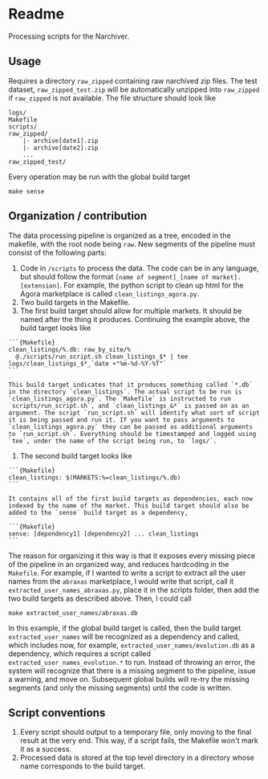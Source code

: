 # Readme

Processing scripts for the Narchiver.

## Usage


Requires a directory `raw_zipped` containing raw narchived zip files. The test dataset, `raw_zipped_test.zip` will be automatically unzipped into `raw_zipped` if `raw_zipped` is not available. The file structure should look like

```
logs/
Makefile
scripts/
raw_zipped/
    |- archive[date1].zip
    |- archive[date2].zip
    ...
raw_zipped_test/
```

Every operation may be run with the global build target
```{bash}
make sense
```

## Organization / contribution

The data processing pipeline is organized as a tree, encoded in the makefile, with the root node being `raw`. New segments of the pipeline must consist of the following parts:

1. Code in `/scripts` to process the data. The code can be in any language, but should follow the format `[name of segment]_[name of market].[extension]`. For example, the python script to clean up html for the Agora marketplace is called `clean_listings_agora.py`.
1. Two build targets in the Makefile. 
  1. The first build target should allow for multiple markets. It should be named after the thing it produces. Continuing the example above, the build target looks like

    ```{Makefile}
    clean_listings/%.db: raw_by_site/%
	  @./scripts/run_script.sh clean_listings_$* | tee logs/clean_listings_$*_`date +"%m-%d-%Y-%T"`
    ``` 

    This build target indicates that it produces something called `*.db` in the directory `clean_listings`. The actual script to be run is `clean_listings_agora.py`. The `Makefile` is instructed to run `scripts/run_script.sh`, and `clean_listings_&*` is passed on as an argument. The script `run_script.sh` will identify what sort of script it is being passed and run it. If you want to pass arguments to `clean_listings_agora.py` they can be passed as additional arguments to `run_script.sh`. Everything should be timestamped and logged using `tee`, under the name of the script being run, to `logs/`.
  1. The second build target looks like 

    ```{Makefile}
    clean_listings: $(MARKETS:%=clean_listings/%.db)
    ```
    
    It contains all of the first build targets as dependencies, each now indexed by the name of the market. This build target should also be added to the `sense` build target as a dependency,
    
    ```{Makefile}
    sense: [dependency1] [dependency2] ... clean_listings
    ```
  
The reason for organizing it this way is that it exposes every missing piece of the pipeline in an organized way, and reduces hardcoding in the `Makefile`. For example, if I wanted to write a script to extract all the user names from the `abraxas` marketplace, I would write that script, call it `extracted_user_names_abraxas.py`, place it in the scripts folder, then add the two build targets as described above. Then, I could call

```{bash}
make extracted_user_names/abraxas.db
```

In this example, if the global build target is called, then the build target `extracted_user_names` will be recognized as a dependency and called, which includes now, for example, `extracted_user_names/evolution.db` as a dependency, which requires a script called `extracted_user_names_evolution.*` to run. Instead of throwing an error, the system will recognize that there is a missing segment to the pipeline, issue a warning, and move on. Subsequent global builds will re-try the missing segments (and only the missing segments) until the code is written. 

## Script conventions 

1. Every script should output to a temporary file, only moving to the final result at the very end. This way, if a script fails, the Makefile won't mark it as a success. 
2. Processed data is stored at the top level directory in a directory whose name corresponds to the build target.
